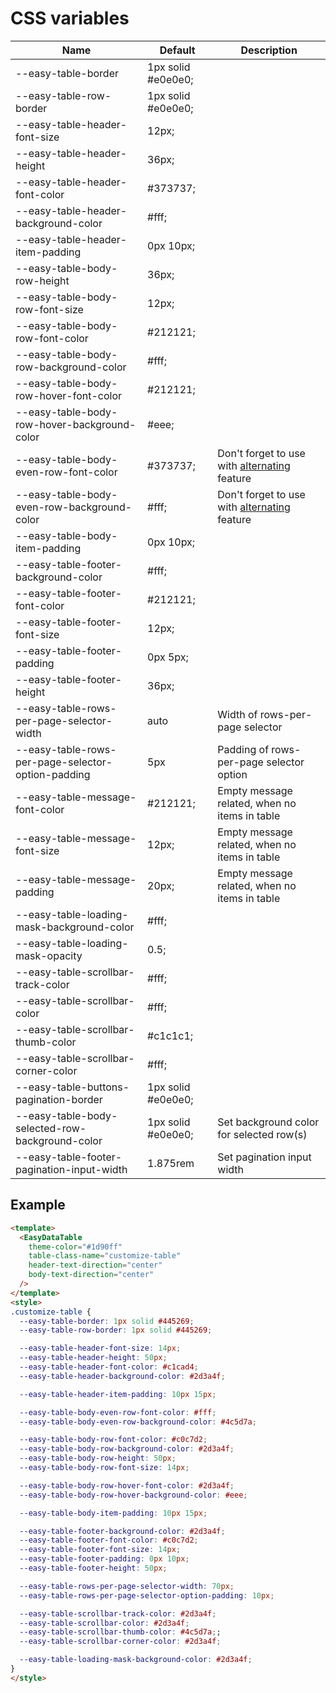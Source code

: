 # CSS variables

| Name                                               | Default            | Description                                                                                                                  |
|----------------------------------------------------|--------------------|------------------------------------------------------------------------------------------------------------------------------|
| --easy-table-border                                | 1px solid #e0e0e0; |                                                                                                                              |
| --easy-table-row-border                            | 1px solid #e0e0e0; |                                                                                                                              |
| --easy-table-header-font-size                      | 12px;              |                                                                                                                              |
| --easy-table-header-height                         | 36px;              |                                                                                                                              |
| --easy-table-header-font-color                     | #373737;           |                                                                                                                              |
| --easy-table-header-background-color               | #fff;              |                                                                                                                              |
| --easy-table-header-item-padding                   | 0px 10px;          |                                                                                                                              |
| --easy-table-body-row-height                       | 36px;              |                                                                                                                              |
| --easy-table-body-row-font-size                    | 12px;              |                                                                                                                              |
| --easy-table-body-row-font-color                   | #212121;           |                                                                                                                              |
| --easy-table-body-row-background-color             | #fff;              |                                                                                                                              |
| --easy-table-body-row-hover-font-color             | #212121;           |                                                                                                                              |
| --easy-table-body-row-hover-background-color       | #eee;              |                                                                                                                              |
| --easy-table-body-even-row-font-color              | #373737;           | Don't forget to use with [alternating](https://hc200ok.github.io/vue3-easy-data-table-doc/features/alternating.html) feature |
| --easy-table-body-even-row-background-color        | #fff;              | Don't forget to use with [alternating](https://hc200ok.github.io/vue3-easy-data-table-doc/features/alternating.html) feature |
| --easy-table-body-item-padding                     | 0px 10px;          |                                                                                                                              |
| --easy-table-footer-background-color               | #fff;              |                                                                                                                              |
| --easy-table-footer-font-color                     | #212121;           |                                                                                                                              |
| --easy-table-footer-font-size                      | 12px;              |                                                                                                                              |
| --easy-table-footer-padding                        | 0px 5px;           |                                                                                                                              |
| --easy-table-footer-height                         | 36px;              |                                                                                                                              |
| --easy-table-rows-per-page-selector-width          | auto               | Width of rows-per-page selector                                                                                              |
| --easy-table-rows-per-page-selector-option-padding | 5px                | Padding of rows-per-page selector option                                                                                     |
| --easy-table-message-font-color                    | #212121;           | Empty message related, when no items in table                                                                                |
| --easy-table-message-font-size                     | 12px;              | Empty message related, when no items in table                                                                                |
| --easy-table-message-padding                       | 20px;              | Empty message related, when no items in table                                                                                |
| --easy-table-loading-mask-background-color         | #fff;              |                                                                                                                              |
| --easy-table-loading-mask-opacity                  | 0.5;               |                                                                                                                              |
| --easy-table-scrollbar-track-color                 | #fff;              |                                                                                                                              |
| --easy-table-scrollbar-color                       | #fff;              |                                                                                                                              |
| --easy-table-scrollbar-thumb-color                 | #c1c1c1;           |                                                                                                                              |
| --easy-table-scrollbar-corner-color                | #fff;              |                                                                                                                              |
| --easy-table-buttons-pagination-border             | 1px solid #e0e0e0; |                                                                                                                              |
| --easy-table-body-selected-row-background-color    | 1px solid #e0e0e0; | Set background color for selected row(s)                                                                                     |
| --easy-table-footer-pagination-input-width         | 1.875rem           | Set pagination input width                                                                                                   |


## Example

```html
<template>
  <EasyDataTable
    theme-color="#1d90ff"
    table-class-name="customize-table"
    header-text-direction="center"
    body-text-direction="center"
  />
</template>
<style>
.customize-table {
  --easy-table-border: 1px solid #445269;
  --easy-table-row-border: 1px solid #445269;

  --easy-table-header-font-size: 14px;
  --easy-table-header-height: 50px;
  --easy-table-header-font-color: #c1cad4;
  --easy-table-header-background-color: #2d3a4f;

  --easy-table-header-item-padding: 10px 15px;

  --easy-table-body-even-row-font-color: #fff;
  --easy-table-body-even-row-background-color: #4c5d7a;

  --easy-table-body-row-font-color: #c0c7d2;
  --easy-table-body-row-background-color: #2d3a4f;
  --easy-table-body-row-height: 50px;
  --easy-table-body-row-font-size: 14px;

  --easy-table-body-row-hover-font-color: #2d3a4f;
  --easy-table-body-row-hover-background-color: #eee;

  --easy-table-body-item-padding: 10px 15px;

  --easy-table-footer-background-color: #2d3a4f;
  --easy-table-footer-font-color: #c0c7d2;
  --easy-table-footer-font-size: 14px;
  --easy-table-footer-padding: 0px 10px;
  --easy-table-footer-height: 50px;

  --easy-table-rows-per-page-selector-width: 70px;
  --easy-table-rows-per-page-selector-option-padding: 10px;

  --easy-table-scrollbar-track-color: #2d3a4f;
  --easy-table-scrollbar-color: #2d3a4f;
  --easy-table-scrollbar-thumb-color: #4c5d7a;;
  --easy-table-scrollbar-corner-color: #2d3a4f;

  --easy-table-loading-mask-background-color: #2d3a4f;
}
</style>
```